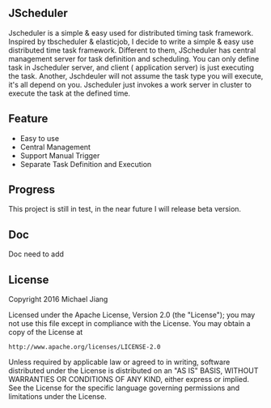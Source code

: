## JScheduler

Jscheduler is a simple & easy used for distributed timing task framework. Inspired by tbscheduler & elasticjob, I decide to write
a simple & easy use distributed time task framework. Different to them, JScheduler has central management server for task definition and scheduling. 
You can only define task in Jscheduler server, and client ( application server) is just executing the task. Another, Jschdeuler will not assume the task
type you will execute, it's all depend on you. Jscheduler just invokes a work server in cluster to execute the task at the defined time.

 
##  Feature

* Easy to use
* Central Management
* Support Manual Trigger
* Separate Task Definition and Execution


## Progress

This project is still in test, in the near future I will release beta version.


## Doc

Doc need to add

## License

Copyright 2016  Michael Jiang
 
Licensed under the Apache License, Version 2.0 (the "License");
you may not use this file except in compliance with the License.
You may obtain a copy of the License at
 
    http://www.apache.org/licenses/LICENSE-2.0
 
Unless required by applicable law or agreed to in writing, software
distributed under the License is distributed on an "AS IS" BASIS,
WITHOUT WARRANTIES OR CONDITIONS OF ANY KIND, either express or implied.
See the License for the specific language governing permissions and
limitations under the License.

